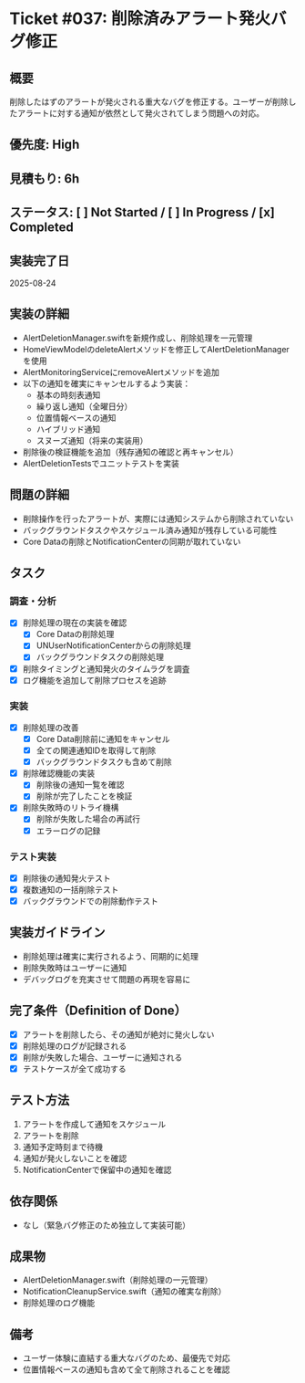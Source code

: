 # Ticket #037: 削除済みアラート発火バグ修正

## 概要
削除したはずのアラートが発火される重大なバグを修正する。ユーザーが削除したアラートに対する通知が依然として発火されてしまう問題への対応。

## 優先度: High
## 見積もり: 6h
## ステータス: [ ] Not Started / [ ] In Progress / [x] Completed

## 実装完了日
2025-08-24

## 実装の詳細
- AlertDeletionManager.swiftを新規作成し、削除処理を一元管理
- HomeViewModelのdeleteAlertメソッドを修正してAlertDeletionManagerを使用
- AlertMonitoringServiceにremoveAlertメソッドを追加
- 以下の通知を確実にキャンセルするよう実装：
  - 基本の時刻表通知
  - 繰り返し通知（全曜日分）
  - 位置情報ベースの通知
  - ハイブリッド通知
  - スヌーズ通知（将来の実装用）
- 削除後の検証機能を追加（残存通知の確認と再キャンセル）
- AlertDeletionTestsでユニットテストを実装

## 問題の詳細
- 削除操作を行ったアラートが、実際には通知システムから削除されていない
- バックグラウンドタスクやスケジュール済み通知が残存している可能性
- Core Dataの削除とNotificationCenterの同期が取れていない

## タスク
### 調査・分析
- [x] 削除処理の現在の実装を確認
  - [x] Core Dataの削除処理
  - [x] UNUserNotificationCenterからの削除処理
  - [x] バックグラウンドタスクの削除処理
- [x] 削除タイミングと通知発火のタイムラグを調査
- [x] ログ機能を追加して削除プロセスを追跡

### 実装
- [x] 削除処理の改善
  - [x] Core Data削除前に通知をキャンセル
  - [x] 全ての関連通知IDを取得して削除
  - [x] バックグラウンドタスクも含めて削除
- [x] 削除確認機能の実装
  - [x] 削除後の通知一覧を確認
  - [x] 削除が完了したことを検証
- [x] 削除失敗時のリトライ機構
  - [x] 削除が失敗した場合の再試行
  - [x] エラーログの記録

### テスト実装
- [x] 削除後の通知発火テスト
- [x] 複数通知の一括削除テスト
- [x] バックグラウンドでの削除動作テスト

## 実装ガイドライン
- 削除処理は確実に実行されるよう、同期的に処理
- 削除失敗時はユーザーに通知
- デバッグログを充実させて問題の再現を容易に

## 完了条件（Definition of Done）
- [x] アラートを削除したら、その通知が絶対に発火しない
- [x] 削除処理のログが記録される
- [x] 削除が失敗した場合、ユーザーに通知される
- [x] テストケースが全て成功する

## テスト方法
1. アラートを作成して通知をスケジュール
2. アラートを削除
3. 通知予定時刻まで待機
4. 通知が発火しないことを確認
5. NotificationCenterで保留中の通知を確認

## 依存関係
- なし（緊急バグ修正のため独立して実装可能）

## 成果物
- AlertDeletionManager.swift（削除処理の一元管理）
- NotificationCleanupService.swift（通知の確実な削除）
- 削除処理のログ機能

## 備考
- ユーザー体験に直結する重大なバグのため、最優先で対応
- 位置情報ベースの通知も含めて全て削除されることを確認
